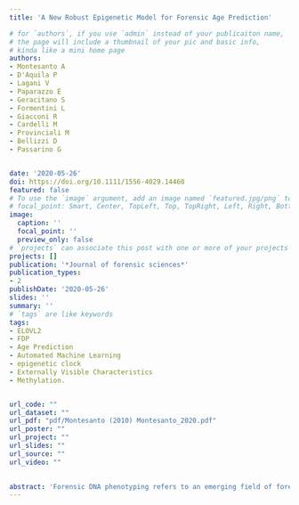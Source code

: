 ```yaml
---
title: 'A New Robust Epigenetic Model for Forensic Age Prediction'

# for `authors`, if you use `admin` instead of your publicaiton name,
# the page will include a thumbnail of your pic and basic info,
# kinda like a mini home page
authors:
- Montesanto A
- D'Aquila P
- Lagani V
- Paparazzo E
- Geracitano S
- Formentini L 
- Giacconi R
- Cardelli M
- Provinciali M
- Bellizzi D
- Passarino G


date: '2020-05-26'
doi: https://doi.org/10.1111/1556-4029.14460
featured: false
# To use the `image` argument, add an image named `featured.jpg/png` to your page's folder.
# focal_point: Smart, Center, TopLeft, Top, TopRight, Left, Right, BottomLeft, Bottom, BottomRight.
image:
  caption: ''
  focal_point: ''
  preview_only: false
# `projects` can associate this post with one or more of your projects
projects: []
publication: '*Journal of forensic sciences*'
publication_types:
- 2
publishDate: '2020-05-26'
slides: ''
summary: ''
# `tags` are like keywords
tags:
- ELOVL2
- FDP 
- Age Prediction
- Automated Machine Learning
- epigenetic clock
- Externally Visible Characteristics
- Methylation.


url_code: ""
url_dataset: ""
url_pdf: "pdf/Montesanto (2010) Montesanto_2020.pdf"
url_poster: ""
url_project: ""
url_slides: ""
url_source: ""
url_video: ""

    
abstract: 'Forensic DNA phenotyping refers to an emerging field of forensic sciences aimed at the prediction of externally visible characteristics of unknown sample donors directly from biological materials. The aging process significantly affects most of the above characteristics making the development of a reliable method of age prediction very important. Today, the so-called "epigenetic clocks" represent the most accurate models for age prediction. Since they are technically not achievable in a typical forensic laboratory, forensic DNA technology has triggered efforts toward the simplification of these models. The present study aimed to build an epigenetic clock using a set of methylation markers of five different genes in a sample of the Italian population of different ages covering the whole span of adult life. In a sample of 330 subjects, 42 selected markers were analyzed with a machine learning approach for building a prediction model for age prediction. A ridge linear regression model including eight of the proposed markers was identified as the best performing model across a plethora of candidates. This model was tested on an independent sample of 83 subjects providing a median error of 4.5 years. In the present study, an epigenetic model for age prediction was validated in a sample of the Italian population. However, its applicability to advanced ages still represents the main limitation in forensic caseworks.'
---
```


